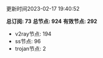 更新时间2023-02-17 19:40:52

**总订阅: 73**
**总节点: 924**
**有效节点: 292**
- v2ray节点: 194
- ss节点: 96
- trojan节点: 2
